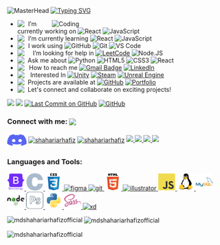 ![MasterHead](https://repository-images.githubusercontent.com/588181932/e36ec678-7984-4cdd-8e4c-a3932772ff8e)
[![Typing SVG](https://readme-typing-svg.herokuapp.com?font=Fira+Code&size=30&pause=600&color=FFA500&center=true&vCenter=true&width=1000&height=80&lines=Hi+👋,+I'm+Md.+Shahariar+Hafiz;A+MERN+STACK+WEB+DEVELOPER)](https://git.io/typing-svg)
<!--- <h3 align="center">Professional web designer and WordPress expert</h3> --->

<img align="right" alt="Coding" width="400" src="https://media0.giphy.com/media/v1.Y2lkPTc5MGI3NjExNTJkOGE0ZTQ4MmFkNzhmODgwMTM0YzkxZTllZWRhMGNmODVhMTlhOCZlcD12MV9pbnRlcm5hbF9naWZzX2dpZklkJmN0PWc/26tn33aiTi1jkl6H6/giphy.gif">


- <img align='left' src="https://github.com/UjjwalSaini07/UjjwalSaini07/blob/main/Assets_Used/Gifs/Port_Laptop.gif?term=work&page=1&position=2&origin=search&related_id=17438221" width="25">I’m currently working on 
![React](https://img.shields.io/badge/-React-3b2e5a?style=plastic&logo=react)
![JavaScript](https://img.shields.io/badge/-JavaScript-%23F7DF1C?style=plastic&logo=javascript&logoColor=000000&labelColor=%23F7DF1C&color=%23FFCE5A)
- <img align='left' src="https://github.com/UjjwalSaini07/UjjwalSaini07/blob/main/Assets_Used/Gifs/Port_EyeFlikiring.gif" width="25">I’m currently learning 
![React](https://img.shields.io/badge/-React-3b2e5a?style=plastic&logo=react)
![JavaScript](https://img.shields.io/badge/-JavaScript-%23F7DF1C?style=plastic&logo=javascript&logoColor=000000&labelColor=%23F7DF1C&color=%23FFCE5A)
- <img align='left' src="https://github.com/UjjwalSaini07/UjjwalSaini07/blob/main/Assets_Used/Gifs/Port_AngerVolcano.gif" width="25">I work using 
![GitHub](https://img.shields.io/badge/-GitHub-181717?style=plastic&logo=github)
![Git](https://img.shields.io/badge/-Git-black?style=plastic&logo=git)
![VS Code](https://img.shields.io/badge/-VSCode-%23007ACC?style=plastic&logo=visual-studio-code)
- <img align='left' src="https://github.com/UjjwalSaini07/UjjwalSaini07/blob/main/Assets_Used/Gifs/Port_HandShake.gif" width="36">I’m looking for help in 
[![LeetCode](https://img.shields.io/badge/LeetCode-000000?style=flat-square&logo=LeetCode&logoColor=#d16c06)](https://leetcode.com/u/UjjwalSaini07/)
![Node.JS](https://img.shields.io/badge/-Node.JS-black?style=plastic&logo=Node.js)
- <img align='left' src="https://github.com/UjjwalSaini07/UjjwalSaini07/blob/main/Assets_Used/Gifs/Port_ShowingAnger.gif" width="24">Ask me about 
![Python](https://img.shields.io/badge/Python-14354C?style=flat&logo=python&logoColor=white)
![HTML5](https://img.shields.io/badge/-HTML5-%23E44D27?style=flat&logo=html5&logoColor=ffffff)
![CSS3](https://img.shields.io/badge/-CSS3-%231572B6?style=flat&logo=css3)
![React](https://img.shields.io/badge/-React-3b2e5a?style=plastic&logo=react)
- <img align='left' src="https://github.com/UjjwalSaini07/UjjwalSaini07/blob/main/Assets_Used/Gifs/Port_Msg.gif" width="27">How to reach me
[![Gmail Badge](https://img.shields.io/badge/-ShahariarHafiz-c14438?style=plastic&logo=Gmail&logoColor=white)](https://mail.google.com/mail/?view=cm&to=shahariar.works@gmail.com&su=Feedback&body=Hello,%20I%20would%20like%20to%20contact%20you.)
[![LinkedIn](https://img.shields.io/badge/LinkedIn-0A66C2?style=plastic&logo=linkedin&logoColor=white)](https://www.linkedin.com/in/)
- <img align='left' src="https://github.com/UjjwalSaini07/UjjwalSaini07/blob/main/Assets_Used/Gifs/GamingConsole.gif?raw=true" width="30">Interested In
  [![Unity](https://img.shields.io/badge/unity-%23000000.svg?style=flat&logo=unity&logoColor=white)](#)
  [![Steam](https://img.shields.io/badge/steam-%23000000.svg?style=flat&logo=steam&logoColor=white)](#)
  [![Unreal Engine](https://img.shields.io/badge/unrealengine-%23313131.svg?style=flat&logo=unrealengine&logoColor=white)](#)
- <img align='left' src="https://github.com/UjjwalSaini07/UjjwalSaini07/blob/main/Assets_Used/Gifs/Port_Laptop.gif" width="24">Projects are available at
  [![GitHub](https://img.shields.io/badge/github-%23121011.svg?style=flat-square&logo=github&logoColor=white)](https://github.com/mdshahariarhafizofficial)
  [![Portfolio](https://img.shields.io/badge/Portfolio-%23000000.svg?style=flat-square&logo=firefox&logoColor=#FF7139)](https://)
- <img align='left' src="https://github.com/UjjwalSaini07/UjjwalSaini07/blob/main/Assets_Used/Gifs/Port_ThumbUp.gif" width="24"> Let's connect and collaborate on exciting projects!

![](https://komarev.com/ghpvc/?username=mdshahariarhafizofficial&color=FFA500&style=plastic&label=Profile+Views)
![](https://visitor-badge.glitch.me/badge?page_id=mdshahariarhafizofficial.mdshahariarhafizofficial07&right_color=yellow&left_text=Visits)
[![Last Commit on GitHub](https://img.shields.io/badge/last%20commit-Pending-red)](https://github.com/mdshahariarhafizofficial) 
<a href="https://github.com/mdshahariarhafizofficial">
    <img src="https://img.shields.io/github/followers/mdshahariarhafizofficial?label=follow&style=social" height="22" title="Follow me" alt="GitHub">
</a>


<h3 align="left">Connect with me: <img align='center' src="https://github.com/UjjwalSaini07/UjjwalSaini07/blob/main/Assets_Used/Gifs/Port_HandShake.gif" width="50"></h3>
<p align="left">
<a href="https://discord.com/users/1111635073326923816" target="blank"><img align="center" src="https://github.com/CLorant/readme-social-icons/blob/main/large/colored/discord.svg" alt="shahariarhafiz" height="35" width="45" /></a>  
<a href="https://fb.com/mdshahariarhafizofficial" target="blank"><img align="center" src="https://raw.githubusercontent.com/rahuldkjain/github-profile-readme-generator/master/src/images/icons/Social/facebook.svg" alt="shahariarhafiz" height="30" width="40" /></a>
<a href="https://linkedin.com/in/" target="blank"><img align="center" src="https://raw.githubusercontent.com/rahuldkjain/github-profile-readme-generator/master/src/images/icons/Social/linked-in-alt.svg" alt="shahariarhafiz" height="30" width="40" /></a>

<a href="mailto:https://mail.google.com/mail/?view=cm&to=shahariar.works@gmail.com&su=Feedback&body=Hello,%20I%20would%20like%20to%20contact%20you.">
  <img src="https://img.shields.io/badge/Gmail-D14836?style=for-the-badge&logo=gmail&logoColor=white">
</a>
<a href="https://dev.to/ayush848">
  <img src="https://img.shields.io/badge/dev.to-0A0A0A?style=for-the-badge&logo=devdotto&logoColor=white">
</a><a href="https://discord.com/users/1111635073326923816">
  <img src="https://img.shields.io/badge/Discord-5865F2?style=for-the-badge&logo=discord&logoColor=white">
</a>
<a href="https://www.linkedin.com/in/">
  <img src="https://img.shields.io/badge/LinkedIn-0077B5?style=for-the-badge&logo=linkedin&logoColor=white">
</a>

</p>

<h3 align="left">Languages and Tools:</h3>
<p align="left"> <a href="https://getbootstrap.com" target="_blank" rel="noreferrer"> <img src="https://raw.githubusercontent.com/devicons/devicon/master/icons/bootstrap/bootstrap-plain-wordmark.svg" alt="bootstrap" width="40" height="40"/> </a> <a href="https://www.cprogramming.com/" target="_blank" rel="noreferrer"> <img src="https://raw.githubusercontent.com/devicons/devicon/master/icons/c/c-original.svg" alt="c" width="40" height="40"/> </a> <a href="https://www.w3schools.com/css/" target="_blank" rel="noreferrer"> <img src="https://raw.githubusercontent.com/devicons/devicon/master/icons/css3/css3-original-wordmark.svg" alt="css3" width="40" height="40"/> </a> <a href="https://www.figma.com/" target="_blank" rel="noreferrer"> <img src="https://www.vectorlogo.zone/logos/figma/figma-icon.svg" alt="figma" width="40" height="40"/> </a> <a href="https://git-scm.com/" target="_blank" rel="noreferrer"> <img src="https://www.vectorlogo.zone/logos/git-scm/git-scm-icon.svg" alt="git" width="40" height="40"/> </a> <a href="https://www.w3.org/html/" target="_blank" rel="noreferrer"> <img src="https://raw.githubusercontent.com/devicons/devicon/master/icons/html5/html5-original-wordmark.svg" alt="html5" width="40" height="40"/> </a> <a href="https://www.adobe.com/in/products/illustrator.html" target="_blank" rel="noreferrer"> <img src="https://www.vectorlogo.zone/logos/adobe_illustrator/adobe_illustrator-icon.svg" alt="illustrator" width="40" height="40"/> </a> <a href="https://developer.mozilla.org/en-US/docs/Web/JavaScript" target="_blank" rel="noreferrer"> <img src="https://raw.githubusercontent.com/devicons/devicon/master/icons/javascript/javascript-original.svg" alt="javascript" width="40" height="40"/> </a> <a href="https://www.linux.org/" target="_blank" rel="noreferrer"> <img src="https://raw.githubusercontent.com/devicons/devicon/master/icons/linux/linux-original.svg" alt="linux" width="40" height="40"/> </a> <a href="https://www.mysql.com/" target="_blank" rel="noreferrer"> <img src="https://raw.githubusercontent.com/devicons/devicon/master/icons/mysql/mysql-original-wordmark.svg" alt="mysql" width="40" height="40"/> </a> <a href="https://nodejs.org" target="_blank" rel="noreferrer"> <img src="https://raw.githubusercontent.com/devicons/devicon/master/icons/nodejs/nodejs-original-wordmark.svg" alt="nodejs" width="40" height="40"/> </a> <a href="https://www.photoshop.com/en" target="_blank" rel="noreferrer"> <img src="https://raw.githubusercontent.com/devicons/devicon/master/icons/photoshop/photoshop-line.svg" alt="photoshop" width="40" height="40"/> </a> <a href="https://www.python.org" target="_blank" rel="noreferrer"> <img src="https://raw.githubusercontent.com/devicons/devicon/master/icons/python/python-original.svg" alt="python" width="40" height="40"/> </a> <a href="https://sass-lang.com" target="_blank" rel="noreferrer"> <img src="https://raw.githubusercontent.com/devicons/devicon/master/icons/sass/sass-original.svg" alt="sass" width="40" height="40"/> </a> <a href="https://www.adobe.com/products/xd.html" target="_blank" rel="noreferrer"> <img src="https://cdn.worldvectorlogo.com/logos/adobe-xd.svg" alt="xd" width="40" height="40"/> </a> </p>

<p><img align="left" src="https://github-readme-stats.vercel.app/api/top-langs?username=mdshahariarhafizofficial&show_icons=true&locale=en&layout=compact" alt="mdshahariarhafizofficial" /></p>

<p>&nbsp;<img align="center" src="https://github-readme-stats.vercel.app/api?username=mdshahariarhafizofficial&show_icons=true&locale=en" alt="mdshahariarhafizofficial" /></p>

<p><img align="center" src="https://github-readme-streak-stats.herokuapp.com/?user=mdshahariarhafizofficial&" alt="mdshahariarhafizofficial" /></p>
